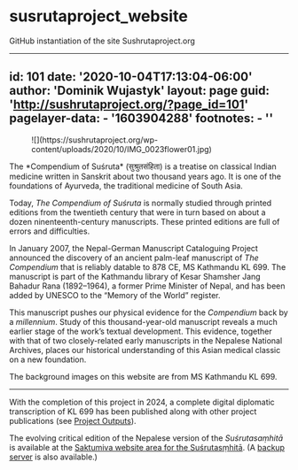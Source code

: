 # susrutaproject_website
GitHub instantiation of the site Sushrutaproject.org

---
id: 101
date: '2020-10-04T17:13:04-06:00'
author: 'Dominik Wujastyk'
layout: page
guid: 'http://sushrutaproject.org/?page_id=101'
pagelayer-data:
    - '1603904288'
footnotes:
    - ''
---

<div class="wp-block-columns is-layout-flex wp-container-core-columns-is-layout-13 wp-block-columns-is-layout-flex"><div class="wp-block-column is-layout-flow wp-block-column-is-layout-flow" style="flex-basis:33.33%"><figure class="wp-block-image size-full">![](https://sushrutaproject.org/wp-content/uploads/2020/10/IMG_0023flower01.jpg)</figure></div><div class="wp-block-column is-layout-flow wp-block-column-is-layout-flow" style="flex-basis:66.66%">The *Compendium of Suśruta* (सुश्रुतसंहिता) is a treatise on classical Indian medicine written in Sanskrit about two thousand years ago. It is one of the foundations of Ayurveda, the traditional medicine of South Asia.

Today, *The Compendium of Suśruta* is normally studied through printed editions from the twentieth century that were in turn based on about a dozen ninenteenth-century manuscripts. These printed editions are full of errors and difficulties.

In January 2007, the Nepal-German Manuscript Cataloguing Project announced the discovery of an ancient palm-leaf manuscript of *The* *Compendium* that is reliably datable to 878 CE, MS Kathmandu KL 699. The manuscript is part of the Kathmandu library of Kesar Shamsher Jang Bahadur Rana (1892–1964), a former Prime Minister of Nepal, and has been added by UNESCO to the “Memory of the World” register.

This manuscript pushes our physical evidence for the *Compendium* back by a *millennium*. Study of this thousand-year-old manuscript reveals a much earlier stage of the work’s textual development. This evidence, together with that of two closely-related early manuscripts in the Nepalese National Archives, places our historical understanding of this Asian medical classic on a new foundation.

The background images on this website are from MS Kathmandu KL 699.

---

With the completion of this project in 2024, a complete digital diplomatic transcription of KL 699 has been published along with other project publications (see [Project Outputs](https://sushrutaproject.org/project-publications/)).

The evolving critical edition of the Nepalese version of the *Suśrutasaṃhitā* is available at the [Saktumiva website area for the Suśrutasṃhit](https://saktumiva.org/wiki/wujastyk/susrutasamhita/start)[ā](https://saktumiva.org/wiki/wujastyk/susrutasamhita/start). (A [backup server](https://206-12-96-209.cloud.computecanada.ca/dokuwiki/doku.php?id=wiki:susrutaproject:start) is also available.)

</div></div>
